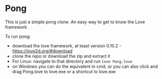 <h1>Pong</h1>

This is just a simple pong clone. An easy way to get to know the Love framework.

To run pong:

* download the love framework, at least version 0.10.2 - https://love2d.org/#download
* clone the repo or download the zip and extract it
* For Linux: navigate to that directory and run `love Pong.love`
* on Windows you can do the equivalent in cmd, or you can also click and drag Pong.love to love.exe or a shortcut to love.exe
